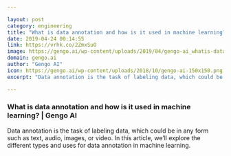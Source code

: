 ```yaml
---

layout: post
category: engineering
title: "What is data annotation and how is it used in machine learning?"
date: 2019-04-24 00:14:55
link: https://vrhk.co/2ZmxSuO
image: https://gengo.ai/wp-content/uploads/2019/04/gengo-ai_whatis-data-annotation.png
domain: gengo.ai
author: "Gengo AI"
icon: https://gengo.ai/wp-content/uploads/2018/10/gengo-ai-150x150.png
excerpt: "Data annotation is the task of labeling data, which could be in any form such as text, audio, images, or video. In this article, we’ll explore the different types and uses for data annotation in machine learning."

---
```


### What is data annotation and how is it used in machine learning? | Gengo AI

Data annotation is the task of labeling data, which could be in any form such as text, audio, images, or video. In this article, we’ll explore the different types and uses for data annotation in machine learning.
